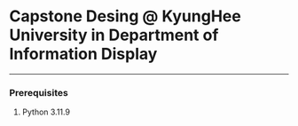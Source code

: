 # Capstone Desing @ KyungHee University in Department of Information Display
---
### Prerequisites
1. Python 3.11.9
